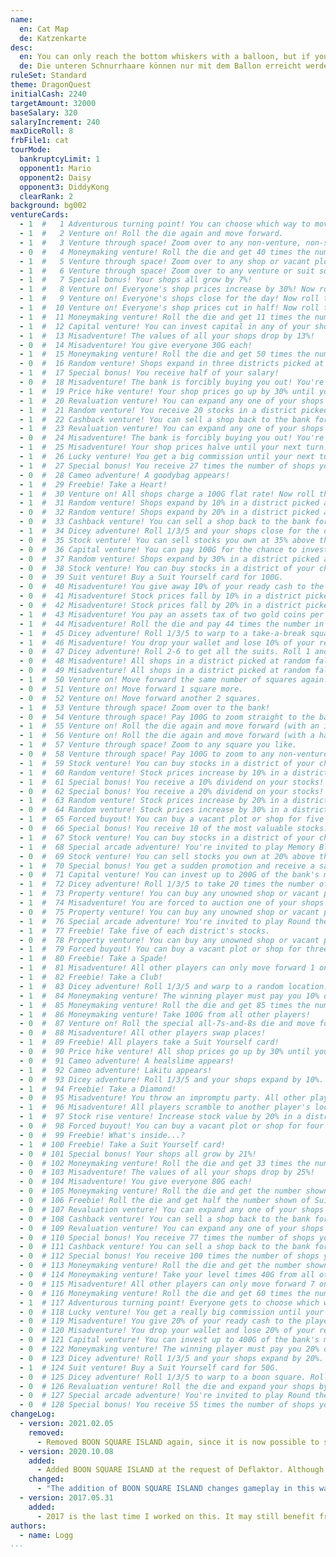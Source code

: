 ```yaml
---
name:
  en: Cat Map
  de: Katzenkarte
desc:
  en: You can only reach the bottom whiskers with a balloon, but if you can make it, the cyan district becomes powerful. This map plays best with no vacant plots added.
  de: Die unteren Schnurrhaare können nur mit dem Ballon erreicht werden, aber falls du das schaffst, wird der türkise Bezirk sehr teuer. Am besten spielt sich diese Karte ohne zusätzliche freie Grundstücke.
ruleSet: Standard
theme: DragonQuest
initialCash: 2240
targetAmount: 32000
baseSalary: 320
salaryIncrement: 240
maxDiceRoll: 8
frbFile1: cat
tourMode:
  bankruptcyLimit: 1
  opponent1: Mario
  opponent2: Daisy
  opponent3: DiddyKong
  clearRank: 2
background: bg002
ventureCards:
  - 1  #   1 Adventurous turning point! You can choose which way to move on your next go, (player's name).
  - 1  #   2 Venture on! Roll the die again and move forward.
  - 1  #   3 Venture through space! Zoom over to any non-venture, non-suit square you like!
  - 0  #   4 Moneymaking venture! Roll the die and get 40 times the number shown in gold coins from the player in 1st place!
  - 1  #   5 Venture through space! Zoom over to any shop or vacant plot!
  - 1  #   6 Venture through space! Zoom over to any venture or suit square!
  - 1  #   7 Special bonus! Your shops all grow by 7%!
  - 1  #   8 Venture on! Everyone's shop prices increase by 30%! Now roll the die and move again.
  - 1  #   9 Venture on! Everyone's shops close for the day! Now roll the die and move again.
  - 1  #  10 Venture on! Everyone's shop prices cut in half! Now roll the die and move again.
  - 1  #  11 Moneymaking venture! Roll the die and get 11 times the number shown in gold coins from all other players!
  - 1  #  12 Capital venture! You can invest capital in any of your shops.
  - 1  #  13 Misadventure! The values of all your shops drop by 13%!
  - 0  #  14 Misadventure! You give everyone 30G each!
  - 1  #  15 Moneymaking venture! Roll the die and get 50 times the number shown in gold coins from the bank!
  - 0  #  16 Random venture! Shops expand in three districts picked at random!
  - 1  #  17 Special bonus! You receive half of your salary!
  - 0  #  18 Misadventure! The bank is forcibly buying you out! You're compelled to sell a shop for only twice its value.
  - 1  #  19 Price hike venture! Your shop prices go up by 30% until your next turn.
  - 1  #  20 Revaluation venture! You can expand any one of your shops by 20%.
  - 1  #  21 Random venture! You receive 20 stocks in a district picked at random!
  - 1  #  22 Cashback venture! You can sell a shop back to the bank for twice its shop value.
  - 1  #  23 Revaluation venture! You can expand any one of your shops by 50%.
  - 0  #  24 Misadventure! The bank is forcibly buying you out! You're compelled to sell a shop for 200G more than its value.
  - 1  #  25 Misadventure! Your shop prices halve until your next turn!
  - 1  #  26 Lucky venture! You get a big commission until your next turn!
  - 1  #  27 Special bonus! You receive 27 times the number of shops you own in gold coins from the bank!
  - 0  #  28 Cameo adventure! A goodybag appears!
  - 1  #  29 Freebie! Take a Heart!
  - 1  #  30 Venture on! All shops charge a 100G flat rate! Now roll the die and move again.
  - 1  #  31 Random venture! Shops expand by 10% in a district picked at random!
  - 0  #  32 Random venture! Shops expand by 20% in a district picked at random!
  - 0  #  33 Cashback venture! You can sell a shop back to the bank for three times its shop value.
  - 1  #  34 Dicey adventure! Roll 1/3/5 and your shops close for the day. Roll 2/4/6 and everyone else's shops close.
  - 0  #  35 Stock venture! You can sell stocks you own at 35% above the market value.
  - 0  #  36 Capital venture! You can pay 100G for the chance to invest in your shops.
  - 0  #  37 Random venture! Shops expand by 30% in a district picked at random!
  - 0  #  38 Stock venture! You can buy stocks in a district of your choice at 10% above the market value.
  - 0  #  39 Suit venture! Buy a Suit Yourself card for 100G.
  - 0  #  40 Misadventure! You give away 10% of your ready cash to the player in last place!
  - 0  #  41 Misadventure! Stock prices fall by 10% in a district picked at random!
  - 0  #  42 Misadventure! Stock prices fall by 20% in a district picked at random!
  - 1  #  43 Misadventure! You pay an assets tax of two gold coins per unit of stock that you own!
  - 1  #  44 Misadventure! Roll the die and pay 44 times the number in gold coins to the player in last place!
  - 1  #  45 Dicey adventure! Roll 1/3/5 to warp to a take-a-break square. Roll 2/4/6 to warp to the arcade.
  - 1  #  46 Misadventure! You drop your wallet and lose 10% of your ready cash!
  - 0  #  47 Dicey adventure! Roll 2-6 to get all the suits. Roll 1 and lose all your suits.
  - 0  #  48 Misadventure! All shops in a district picked at random fall in value by 10%!
  - 0  #  49 Misadventure! All shops in a district picked at random fall in value by 20%!
  - 1  #  50 Venture on! Move forward the same number of squares again.
  - 0  #  51 Venture on! Move forward 1 square more.
  - 0  #  52 Venture on! Move forward another 2 squares.
  - 1  #  53 Venture through space! Zoom over to the bank!
  - 0  #  54 Venture through space! Pay 100G to zoom straight to the bank!
  - 1  #  55 Venture on! Roll the die again and move forward (with an invitation to browse thrown in!).
  - 1  #  56 Venture on! Roll the die again and move forward (with a half-price special offer thrown in!).
  - 1  #  57 Venture through space! Zoom to any square you like.
  - 0  #  58 Venture through space! Pay 100G to zoom to any non-venture, non-suit square you like!
  - 1  #  59 Stock venture! You can buy stocks in a district of your choice at 10% below the market value.
  - 1  #  60 Random venture! Stock prices increase by 10% in a district picked at random!
  - 1  #  61 Special bonus! You receive a 10% dividend on your stocks!
  - 0  #  62 Special bonus! You receive a 20% dividend on your stocks!
  - 1  #  63 Random venture! Stock prices increase by 20% in a district picked at random!
  - 0  #  64 Random venture! Stock prices increase by 30% in a district picked at random!
  - 1  #  65 Forced buyout! You can buy a vacant plot or shop for five times its value, whether someone else owns it or not.
  - 0  #  66 Special bonus! You receive 10 of the most valuable stocks!
  - 1  #  67 Stock venture! You can buy stocks in a district of your choice.
  - 1  #  68 Special arcade adventure! You're invited to play Memory Block!
  - 0  #  69 Stock venture! You can sell stocks you own at 20% above the market value.
  - 1  #  70 Special bonus! You get a sudden promotion and receive a salary! (You lose any suits you have.)
  - 0  #  71 Capital venture! You can invest up to 200G of the bank's money in your shops.
  - 1  #  72 Dicey adventure! Roll 1/3/5 to take 20 times the number of your shops in gold coins. Roll 2/4/6 to pay the same.
  - 1  #  73 Property venture! You can buy any unowned shop or vacant plot.
  - 1  #  74 Misadventure! You are forced to auction one of your shops (with a starting price of twice the shop's value).
  - 0  #  75 Property venture! You can buy any unowned shop or vacant plot for twice its value.
  - 1  #  76 Special arcade adventure! You're invited to play Round the Blocks!
  - 1  #  77 Freebie! Take five of each district's stocks.
  - 0  #  78 Property venture! You can buy any unowned shop or vacant plot for 200G more than its value.
  - 1  #  79 Forced buyout! You can buy a vacant plot or shop for three times its value, whether someone else owns it or not.
  - 1  #  80 Freebie! Take a Spade!
  - 1  #  81 Misadventure! All other players can only move forward 1 on their next turn.
  - 1  #  82 Freebie! Take a Club!
  - 1  #  83 Dicey adventure! Roll 1/3/5 and warp to a random location. Roll 2/4/6 and everyone else warps.
  - 1  #  84 Moneymaking venture! The winning player must pay you 10% of their ready cash!
  - 1  #  85 Moneymaking venture! Roll the die and get 85 times the number shown in gold coins from the bank!
  - 1  #  86 Moneymaking venture! Take 100G from all other players!
  - 0  #  87 Venture on! Roll the special all-7s-and-8s die and move forward again.
  - 0  #  88 Misadventure! All other players swap places!
  - 1  #  89 Freebie! All players take a Suit Yourself card!
  - 0  #  90 Price hike venture! All shop prices go up by 30% until your next turn.
  - 0  #  91 Cameo adventure! A healslime appears!
  - 1  #  92 Cameo adventure! Lakitu appears!
  - 0  #  93 Dicey adventure! Roll 1/3/5 and your shops expand by 10%. Roll 2/4/6 and everyone else's shops expand by 5%.
  - 1  #  94 Freebie! Take a Diamond!
  - 0  #  95 Misadventure! You throw an impromptu party. All other players come to your location!
  - 1  #  96 Misadventure! All players scramble to another player's location!
  - 1  #  97 Stock rise venture! Increase stock value by 20% in a district of your choice.
  - 0  #  98 Forced buyout! You can buy a vacant plot or shop for four times its value, whether someone else owns it or not.
  - 0  #  99 Freebie! What's inside...?
  - 1  # 100 Freebie! Take a Suit Yourself card!
  - 0  # 101 Special bonus! Your shops all grow by 21%!
  - 0  # 102 Moneymaking venture! Roll the die and get 33 times the number shown in gold coins from all other players!
  - 0  # 103 Misadventure! The values of all your shops drop by 25%!
  - 0  # 104 Misadventure! You give everyone 80G each!
  - 0  # 105 Moneymaking venture! Roll the die and get the number shown x your level x 40G from the bank!
  - 0  # 106 Freebie! Roll the die and get half the number shown of Suit Yourself cards! (Decimals will be rounded down.)
  - 0  # 107 Revaluation venture! You can expand any one of your shops by 30%.
  - 0  # 108 Cashback venture! You can sell a shop back to the bank for four times its shop value.
  - 0  # 109 Revaluation venture! You can expand any one of your shops by 75%.
  - 0  # 110 Special bonus! You receive 77 times the number of shops you own in gold coins from the bank!
  - 0  # 111 Cashback venture! You can sell a shop back to the bank for 500G more than its shop value.
  - 0  # 112 Special bonus! You receive 100 times the number of shops you own in gold coins!
  - 0  # 113 Moneymaking venture! Roll the die and get the number shown x your level x 20G from the bank!
  - 0  # 114 Moneymaking venture! Take your level times 40G from all other players!
  - 0  # 115 Misadventure! All other players can only move forward 7 on their next turn.
  - 0  # 116 Moneymaking venture! Roll the die and get 60 times the number shown in gold coins from the player in 1st place!
  - 1  # 117 Adventurous turning point! Everyone gets to choose which way to move on their next go.
  - 0  # 118 Lucky venture! You get a really big commission until your next turn!
  - 0  # 119 Misadventure! You give 20% of your ready cash to the player in last place!
  - 0  # 120 Misadventure! You drop your wallet and lose 20% of your ready cash!
  - 0  # 121 Capital venture! You can invest up to 400G of the bank's money in your shops.
  - 0  # 122 Moneymaking venture! The winning player must pay you 20% of their ready cash!
  - 0  # 123 Dicey adventure! Roll 1/3/5 and your shops expand by 20%. Roll 2/4/6 and everyone else's shops expand by 5%.
  - 1  # 124 Suit venture! Buy a Suit Yourself card for 50G.
  - 0  # 125 Dicey adventure! Roll 1/3/5 to warp to a boon square. Roll 2/4/6 to warp to the arcade.
  - 0  # 126 Revaluation venture! Roll the die and expand your shops by 2% for each number.
  - 0  # 127 Special arcade adventure! You're invited to play Round the Blocks and Memory Block!
  - 0  # 128 Special bonus! You receive 55 times the number of shops you own in gold coins from the bank!
changeLog:
  - version: 2021.02.05
    removed: 
      - Removed BOON SQUARE ISLAND again, since it is now possible to set which venture cards are active.
  - version: 2020.10.08
    added: 
      - Added BOON SQUARE ISLAND at the request of Deflaktor. Although venture card 125 is a very rare card to pick, it is unfortunately necessary to include a boon square somewhere on the map. Cat Map was already purrfect so I did not include a very lame and uninteresting boon square on the original design of Cat Map. (although if I were to do so, the obvious tile choice is the Venture square on the bottom left).
    changed: 
      - "The addition of BOON SQUARE ISLAND changes gameplay in this way: 1) The cat now has a ball to play with. 2) in the late game, players may choose to warp here on purpose to temporarily escape high priced shops."
  - version: 2017.05.31
    added: 
      - 2017 is the last time I worked on this. It may still benefit from some balancing changes, but overall a great map that has been thoroughly tested with friends. :-)
authors:
  - name: Logg
...
```

